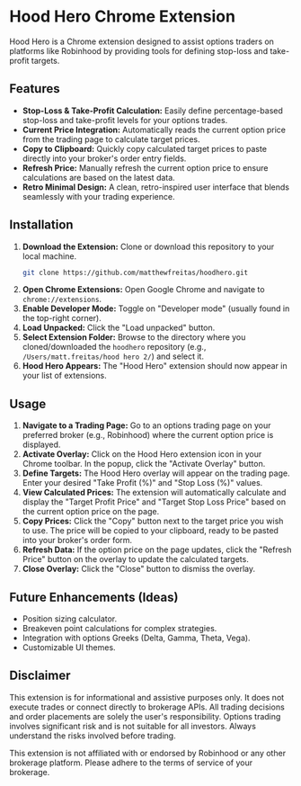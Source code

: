 # Hood Hero Chrome Extension

Hood Hero is a Chrome extension designed to assist options traders on platforms like Robinhood by providing tools for defining stop-loss and take-profit targets.

## Features

- **Stop-Loss & Take-Profit Calculation:** Easily define percentage-based stop-loss and take-profit levels for your options trades.
- **Current Price Integration:** Automatically reads the current option price from the trading page to calculate target prices.
- **Copy to Clipboard:** Quickly copy calculated target prices to paste directly into your broker's order entry fields.
- **Refresh Price:** Manually refresh the current option price to ensure calculations are based on the latest data.
- **Retro Minimal Design:** A clean, retro-inspired user interface that blends seamlessly with your trading experience.

## Installation

1.  **Download the Extension:** Clone or download this repository to your local machine.
    ```bash
    git clone https://github.com/matthewfreitas/hoodhero.git
    ```
2.  **Open Chrome Extensions:** Open Google Chrome and navigate to `chrome://extensions`.
3.  **Enable Developer Mode:** Toggle on "Developer mode" (usually found in the top-right corner).
4.  **Load Unpacked:** Click the "Load unpacked" button.
5.  **Select Extension Folder:** Browse to the directory where you cloned/downloaded the `hoodhero` repository (e.g., `/Users/matt.freitas/hood hero 2/`) and select it.
6.  **Hood Hero Appears:** The "Hood Hero" extension should now appear in your list of extensions.

## Usage

1.  **Navigate to a Trading Page:** Go to an options trading page on your preferred broker (e.g., Robinhood) where the current option price is displayed.
2.  **Activate Overlay:** Click on the Hood Hero extension icon in your Chrome toolbar. In the popup, click the "Activate Overlay" button.
3.  **Define Targets:** The Hood Hero overlay will appear on the trading page. Enter your desired "Take Profit (%)" and "Stop Loss (%)" values.
4.  **View Calculated Prices:** The extension will automatically calculate and display the "Target Profit Price" and "Target Stop Loss Price" based on the current option price on the page.
5.  **Copy Prices:** Click the "Copy" button next to the target price you wish to use. The price will be copied to your clipboard, ready to be pasted into your broker's order form.
6.  **Refresh Data:** If the option price on the page updates, click the "Refresh Price" button on the overlay to update the calculated targets.
7.  **Close Overlay:** Click the "Close" button to dismiss the overlay.

## Future Enhancements (Ideas)

-   Position sizing calculator.
-   Breakeven point calculations for complex strategies.
-   Integration with options Greeks (Delta, Gamma, Theta, Vega).
-   Customizable UI themes.

## Disclaimer

This extension is for informational and assistive purposes only. It does not execute trades or connect directly to brokerage APIs. All trading decisions and order placements are solely the user's responsibility. Options trading involves significant risk and is not suitable for all investors. Always understand the risks involved before trading.

This extension is not affiliated with or endorsed by Robinhood or any other brokerage platform. Please adhere to the terms of service of your brokerage.
